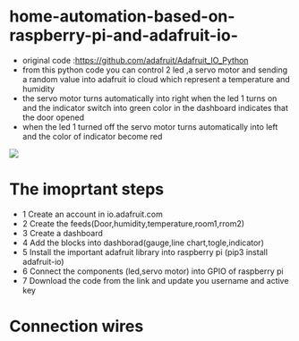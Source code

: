 # home-automation-based-on-raspberry-pi-and-adafruit-io-
- original code :https://github.com/adafruit/Adafruit_IO_Python
- from this python code you can control 2 led ,a servo motor and sending a random value into adafruit io cloud which represent a temperature and humidity
- the servo motor turns automatically into right when the led 1 turns on and the indicator switch into green color in the dashboard indicates that the door opened
- when the led 1 turned off the servo motor turns automatically into left and the color of indicator become red

![](IMG_20200822_135441_2.jpg)

# The imoprtant steps
- 1 Create an account in io.adafruit.com
- 2 Create the feeds(Door,humidity,temperature,room1,rrom2)
- 3 Create a dashboard
- 4 Add the blocks into dashborad(gauge,line chart,togle,indicator)
- 5 Install the important adafruit library into raspberry pi (pip3 install adafruit-io)
- 6 Connect the components (led,servo motor) into GPIO of raspberry pi
- 7 Download the code from the link and update you username and active key
# Connection wires


